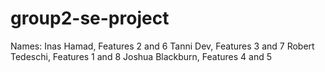 # group2-se-project
Names: 
Inas Hamad, Features 2 and 6
Tanni Dev, Features 3 and 7
Robert Tedeschi, Features 1 and 8
Joshua Blackburn, Features 4 and 5 
